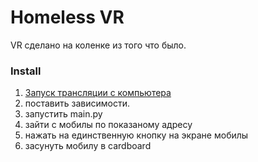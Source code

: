 # Homeless VR
VR сделано на коленке из того что было.

### Install
1. [Запуск трансляции с компьютера](docs/setup_webcam.md)
2. поставить зависимости.
3. запустить main.py
4. зайти с мобилы по  показаному адресу
5. нажать на единственную кнопку на экране мобилы
6. засунуть мобилу в cardboard
